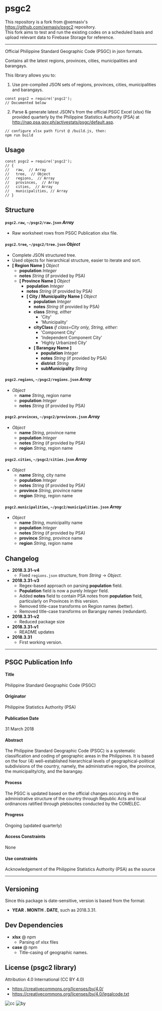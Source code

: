 # psgc2

This repository is a fork from @xemasiv's https://github.com/xemasiv/psgc2 repository.<br>
This fork aims to test and run the existing codes on a scheduled basis and upload relevant data to Firebase Storage for reference.

---

Official Philippine Standard Geographic Code (PSGC) in json formats.

Contains all the latest regions, provinces, cities, municipalities and barangays.

This library allows you to:

1. Use pre-compiled JSON sets of regions, provinces, cities, municipalities and barangays.
```
const psgc2 = require('psgc2');
// Documented below
```
2. Parse & generate latest JSON's from the official PSGC Excel (xlsx) file provided quarterly by the Philippine Statistics Authority (PSA) at http://nap.psa.gov.ph/activestats/psgc/default.asp.
```
// configure xlsx path first @ /build.js, then:
npm run build
```

## Usage

```
const psgc2 = require('psgc2');
// {
//   raw,  // Array
//   tree,  // Object
//   regions,  // Array
//   provinces,  // Array
//   cities,  // Array
//   municipalities, // Array
// }
```

## Structure

#### `psgc2.raw`, `~/psgc2/raw.json` *Array*
* Raw worksheet rows from PSGC Publication xlsx file.


#### `psgc2.tree`, `~/psgc2/tree.json` *Object*
* Complete JSON structured tree.
* Used objects for hierarchical structure, easier to iterate and sort.
* **[ Region Name ]** *Object*
  * **population** *Integer*
  * **notes** *String* (if provided by PSA)
  * **[ Province Name ]** *Object*
    * **population** *Integer*
    * **notes** *String* (if provided by PSA)
    * **[ City / Municipality Name ]** *Object*
      * **population** *Integer*
      * **notes** *String* (if provided by PSA)
      * **class** *String, either*
        * 'City'
        * 'Municipality'
      * **cityClass** *if class=City only, String, either:*
        * 'Component City'
        * 'Independent Component City'
        * 'Highly Urbanized City'
      * **[ Barangay Name ]**
        * **population** *Integer*
        * **notes** *String* (if provided by PSA)
        * **district** *String*
        * **subMunicipality** *String*

#### `psgc2.regions`, `~/psgc2/regions.json` *Array*
* *Object*
  * **name** *String*, region name
  * **population** *Integer*
  * **notes** *String* (if provided by PSA)

#### `psgc2.provinces`, `~/psgc2/provinces.json` *Array*
* *Object*
  * **name** *String*, province name
  * **population** *Integer*
  * **notes** *String* (if provided by PSA)
  * **region** *String*, region name

#### `psgc2.cities`, `~/psgc2/cities.json` *Array*
* *Object*
  * **name** *String*, city name
  * **population** *Integer*
  * **notes** *String* (if provided by PSA)
  * **province** *String*, province name
  * **region** *String*, region name

#### `psgc2.municipalities`, `~/psgc2/municipalities.json` *Array*
* *Object*
  * **name** *String*, municipality name
  * **population** *Integer*
  * **notes** *String* (if provided by PSA)
  * **province** *String*, province name
  * **region** *String*, region name

## Changelog

* **2018.3.31-v4**
  * Fixed `regions.json` structure, from *String* -> *Object*.
* **2018.3.31-v3**
  * Regex-based approach on parsing **population** field.
  * **Population** field is now a purely *Integer* field.
  * Added **notes** field to contain PSA notes from **population** field, particularly on Provinces in this version.
  * Removed title-case transforms on Region names (better).
  * Removed title-case transforms on Barangay names (redundant).
* **2018.3.31-v2**
  * Reduced package size
* **2018.3.31-v1**
  * README updates
* **2018.3.31**
  * First working version.

---

## PSGC Publication Info

#### Title
Philippine Standard Geographic Code (PSGC)

#### Originator
Philippine Statistics Authority (PSA)

#### Publication Date
31 March 2018

#### Abstract
The Philippine Standard Geographic Code (PSGC) is a systematic classification and coding of geographic areas in the Philippines. It is based on the four (4) well-established hierarchical levels of geographical-political subdivisions of the country, namely, the administrative region, the province, the municipality/city, and the barangay.

#### Process
The PSGC is updated based on the official changes occuring in the administrative structure of the country through Republic Acts and local ordinances ratified through plebiscites conducted by the COMELEC.

#### Progress
Ongoing (updated quarterly)

#### Access Constraints
None

#### Use constraints
Acknowledgement of the Philippine Statistics Authority (PSA) as the source

---

## Versioning

Since this package is date-sensitive, version is based from the format:
*  **YEAR . MONTH . DATE**, such as 2018.3.31.

## Dev Dependencies

* **xlsx** @ npm
  * Parsing of xlsx files
* **case** @ npm
  * Title-casing of geographic names.

## License (psgc2 library)

Attribution 4.0 International (CC BY 4.0)

* https://creativecommons.org/licenses/by/4.0/
* https://creativecommons.org/licenses/by/4.0/legalcode.txt

![cc](https://creativecommons.org/images/deed/cc_blue_x2.png) ![by](https://creativecommons.org/images/deed/attribution_icon_blue_x2.png)
